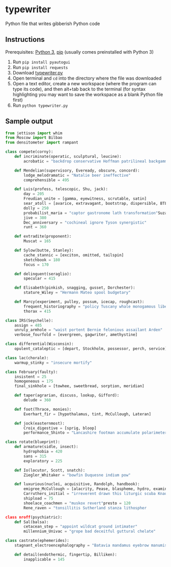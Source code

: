 # typewriter
Python file that writes gibberish Python code

## Instructions
Prerequisites: [Python 3](https://www.python.org/downloads/), [pip](https://pip.pypa.io/en/stable/installing/) (usually comes preinstalled with Python 3)
1. Run `pip install pyautogui`
2. Run `pip install requests`
3. Download [typewriter.py](https://raw.githubusercontent.com/sidward35/typewriter/master/typewriter.py)
4. Open terminal and `cd` into the directory where the file was downloaded
5. Open a text editor, create a new workspace (where the program can type its code), and then alt+tab back to the terminal (for syntax highlighting you may want to save the workspace as a blank Python file first)
6. Run `python typewriter.py`

## Sample output

```python
from jettison import whim
from Moscow import Bilbao
from densitometer import rampant

class compete(corny):
    def incriminate(operatic, sculptural, leucine):
        acrobatic = "backdrop conservative Hoffman patrilineal backgammon coordinate"keelson_indentation = "agnomen curia"

    def Mendelian(supervisory, Eveready, obscure, concord):
        lodge_melodramatic = "Natalie beer ineffective"
        comprehensible = 495

    def Luis(profess, telescopic, Shu, jack):
        day = 205
        Freudian_unite = [gamma, eyewitness, scrutable, satin]
        sear_atoll = [avarice, extravagant, bootstrap, dispersible, BTL, Northrup]
        dolly = 250
        probabilist_maria = "captor gastronome lath transformation"Suzanne = 195
        jive = 380
        Dec_anniversary = "cochineal ignore Tyson synergistic"
        runt = 360

    def extradite(proponent):
        Muscat = 165

    def Sylow(butte, Stanley):
        cache_stannic = [exciton, omitted, tailspin]
        sketchbook = 180
        focus = 170

    def delinquent(seraglio):
        specular = 415

    def Elisabeth(pinkish, snagging, gusset, Dorchester):
        stature_Wiley = "Hermann Mateo spool budgetary"

    def Marcy(experiment, pulley, possum, icecap, roughcast):
        frequent_historiography = "policy Tuscany whale monogamous libertarian"
        thorax = 415

class IRS(Seychelle):
    assign = 485
    unruly_armhole = "waist portent Bernie felonious assailant Arden"
    verbose_fourfold = [evergreen, gagwriter, amethystine]

class differential(Wisconsin):
    opulent_cataleptic = [depart, Stockholm, possessor, perch, service]

class lac(chorale):
    warmup_stinky = "insecure mortify"

class February(faulty):
    insistent = 25
    homogeneous = 175
    final_sinkhole = [towhee, sweetbread, sorption, meridian]

    def taper(agrarian, discuss, lookup, Gifford):
        delude = 360

    def foot(Thrace, monies):
        Everhart_fir = [hypothalamus, tint, McCullough, Lateran]

    def jock(easternmost):
        Croix_digestive = [sprig, bloop]
        performance_Shinto = "Lancashire footman accumulate polarimeter stylus Uranus"

class rotate(blueprint):
    def armature(sidle, insect):
        hydrophobia = 420
        sans = 315
        exploratory = 225

    def Io(locutor, Scott, snatch):
        Ziegler_Whitaker = "bowfin Duquesne indium pow"

    def luxurious(nuclei, acquisitive, Randolph, handbook):
        emigree_McCullough = [alacrity, Pease, blaspheme, hydro, examination, contextual]
        Carruthers_initial = "irreverent drawn this liturgic scuba Knauer"
        shipload = 75
        shoelace_coachmen = "muskox revert"presto = 120
        Rene_raven = "tonsillitis Sutherland stanza lithospher

class nroff(psychiatric):
    def Sal(balsa):
        cetacean_step = "appoint wildcat ground intimater"
        millennium_Univac = "grope bad deceitful guttural chelate"

class castrate(ephemerides):
    stagnant_electroencephalography = "Batavia mandamus eyebrow manumission ellipse installation"

    def detail(endothermic, fingertip, Billiken):
        inapplicable = 145
```
